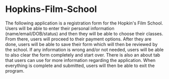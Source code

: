 # Hopkins-Film-School
The following application is a registration form for the Hopkin's Film School. Users will be able to enter their personal information (name/email/DOB/status) and then they will be able to choose their classes. From there, users will proceed to their payment options. After they are done, users will be able to save their form which will then be reviewed by the school. If any information is wrong and/or not needed, users will be able to also clear the form completely and start over. There is also an about tab that users can use for more information regarding the application. When everything is complete and submitted, users will then be able to exit the program. 
